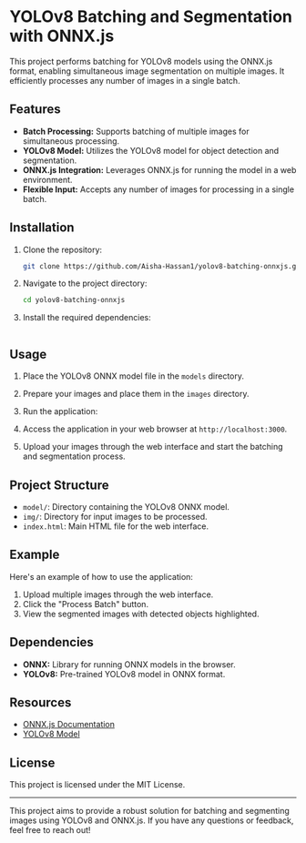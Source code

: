 # YOLOv8 Batching and Segmentation with ONNX.js

This project performs batching for YOLOv8 models using the ONNX.js format, enabling simultaneous image segmentation on multiple images. It efficiently processes any number of images in a single batch.

## Features
- **Batch Processing:** Supports batching of multiple images for simultaneous processing.
- **YOLOv8 Model:** Utilizes the YOLOv8 model for object detection and segmentation.
- **ONNX.js Integration:** Leverages ONNX.js for running the model in a web environment.
- **Flexible Input:** Accepts any number of images for processing in a single batch.

## Installation
1. Clone the repository:
    ```bash
    git clone https://github.com/Aisha-Hassan1/yolov8-batching-onnxjs.git
    ```
2. Navigate to the project directory:
    ```bash
    cd yolov8-batching-onnxjs
    ```
3. Install the required dependencies:
  
    ```

## Usage
1. Place the YOLOv8 ONNX model file in the `models` directory.
2. Prepare your images and place them in the `images` directory.
3. Run the application:
   
4. Access the application in your web browser at `http://localhost:3000`.
5. Upload your images through the web interface and start the batching and segmentation process.

## Project Structure
- `model/`: Directory containing the YOLOv8 ONNX model.
- `img/`: Directory for input images to be processed.
- `index.html`: Main HTML file for the web interface.

## Example
Here's an example of how to use the application:
1. Upload multiple images through the web interface.
2. Click the "Process Batch" button.
3. View the segmented images with detected objects highlighted.

## Dependencies
- **ONNX:** Library for running ONNX models in the browser.
- **YOLOv8:** Pre-trained YOLOv8 model in ONNX format.

## Resources
- [ONNX.js Documentation](https://github.com/microsoft/onnxjs)
- [YOLOv8 Model](https://github.com/ultralytics/yolov8)

## License
This project is licensed under the MIT License.

---

This project aims to provide a robust solution for batching and segmenting images using YOLOv8 and ONNX.js. If you have any questions or feedback, feel free to reach out!
